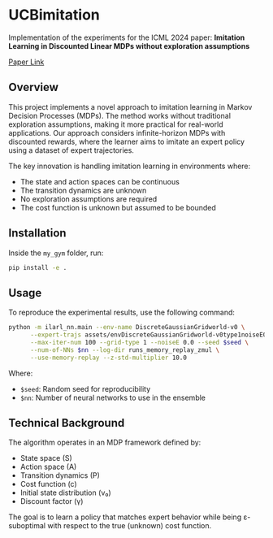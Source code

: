 # UCBimitation

Implementation of the experiments for the ICML 2024 paper: **Imitation Learning in Discounted Linear MDPs without exploration assumptions**

[Paper Link](https://arxiv.org/abs/2405.02181)

## Overview

This project implements a novel approach to imitation learning in Markov Decision Processes (MDPs). The method works without traditional exploration assumptions, making it more practical for real-world applications. Our approach considers infinite-horizon MDPs with discounted rewards, where the learner aims to imitate an expert policy using a dataset of expert trajectories.

The key innovation is handling imitation learning in environments where:
- The state and action spaces can be continuous
- The transition dynamics are unknown
- No exploration assumptions are required
- The cost function is unknown but assumed to be bounded

## Installation

Inside the `my_gym` folder, run:
```bash
pip install -e .
```

## Usage

To reproduce the experimental results, use the following command:

```bash
python -m ilarl_nn.main --env-name DiscreteGaussianGridworld-v0 \
      --expert-trajs assets/envDiscreteGaussianGridworld-v0type1noiseE0.0/expert_trajs/trajs16.pkl \
      --max-iter-num 100 --grid-type 1 --noiseE 0.0 --seed $seed \
      --num-of-NNs $nn --log-dir runs_memory_replay_zmul \
      --use-memory-replay --z-std-multiplier 10.0
```

Where:
- `$seed`: Random seed for reproducibility
- `$nn`: Number of neural networks to use in the ensemble

## Technical Background

The algorithm operates in an MDP framework defined by:
- State space (S)
- Action space (A)
- Transition dynamics (P)
- Cost function (c)
- Initial state distribution (ν₀)
- Discount factor (γ)

The goal is to learn a policy that matches expert behavior while being ε-suboptimal with respect to the true (unknown) cost function.

